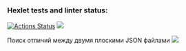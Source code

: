 ### Hexlet tests and linter status:
[![Actions Status](https://github.com/LiubovButorina/frontend-project-lvl2/workflows/hexlet-check/badge.svg)](https://github.com/LiubovButorina/frontend-project-lvl2/actions)
<a href="https://codeclimate.com/github/LiubovButorina/frontend-project-lvl2/maintainability"><img src="https://api.codeclimate.com/v1/badges/ebfeda7d6a72bf38cbb1/maintainability" /></a>

<p> Поиск отличий между двумя  плоскими JSON файлами 
  <a href="https://asciinema.org/a/425247" target="_blank"><img src="https://asciinema.org/a/425247.svg" /></a>
</p>  
  
